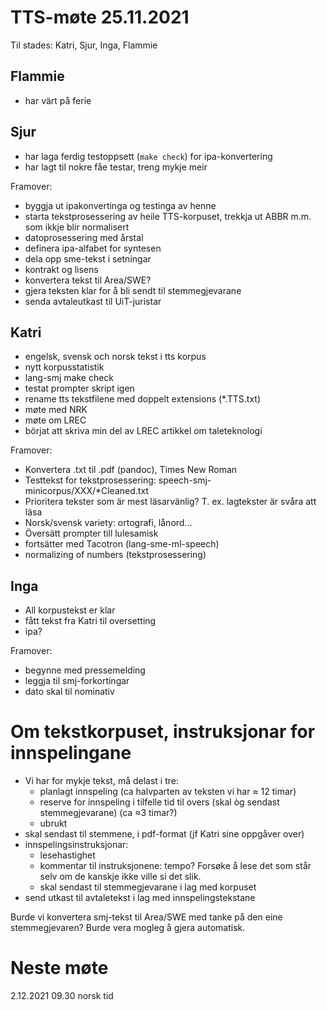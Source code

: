 # TTS-møte 25.11.2021

Til stades: Katri, Sjur, Inga, Flammie

## Flammie
- har värt på ferie

## Sjur
- har laga ferdig testoppsett (`make check`) for ipa-konvertering
- har lagt til nokre fåe testar, treng mykje meir

Framover:
- byggja ut ipakonvertinga og testinga av henne
- starta tekstprosessering av heile TTS-korpuset, trekkja ut ABBR m.m. som ikkje blir normalisert
- datoprosessering med årstal
- definera ipa-alfabet for syntesen
- dela opp sme-tekst i setningar
- kontrakt og lisens
- konvertera tekst til Area/SWE?
- gjera teksten klar for å bli sendt til stemmegjevarane
- senda avtaleutkast til UiT-juristar

## Katri
- engelsk, svensk och norsk tekst i tts korpus
- nytt korpusstatistik
- lang-smj make check
- testat prompter skript igen
- rename tts tekstfilene med doppelt extensions (*.TTS.txt)
- møte med NRK
- møte om LREC
- börjat att skriva min del av LREC artikkel om taleteknologi

Framover:
- Konvertera .txt til .pdf (pandoc), Times New Roman
- Testtekst for tekstprosessering: speech-smj-minicorpus/XXX/*Cleaned.txt
- Prioritera tekster som är mest läsarvänlig? T. ex. lagtekster är svåra att läsa
- Norsk/svensk variety: ortografi, lånord...
- Översätt prompter till lulesamisk
- fortsätter med Tacotron (lang-sme-ml-speech)
- normalizing of numbers (tekstprosessering)

## Inga
- All korpustekst er klar
- fått tekst fra Katri til oversetting
- ipa?

Framover:
- begynne med pressemelding
- leggja til smj-forkortingar
- dato skal til nominativ

# Om tekstkorpuset, instruksjonar for innspelingane

- Vi har for mykje tekst, må delast i tre:
    - planlagt innspeling (ca halvparten av teksten vi har ≈ 12 timar)
    - reserve for innspeling i tilfelle tid til overs (skal òg sendast stemmegjevarane) (ca ≈3 timar?)
    - ubrukt
- skal sendast til stemmene, i pdf-format (jf Katri sine oppgåver over)
- innspelingsinstruksjonar:
    - lesehastighet
    - kommentar til instruksjonene: tempo? Forsøke å lese det som står selv om de kanskje ikke ville si det slik.
    - skal sendast til stemmegjevarane i lag med korpuset
- send utkast til avtaletekst i lag med innspelingstekstane

Burde vi konvertera smj-tekst til Area/SWE med tanke på den eine stemmegjevaren? Burde vera mogleg å gjera automatisk.

# Neste møte

2.12.2021 09.30 norsk tid
